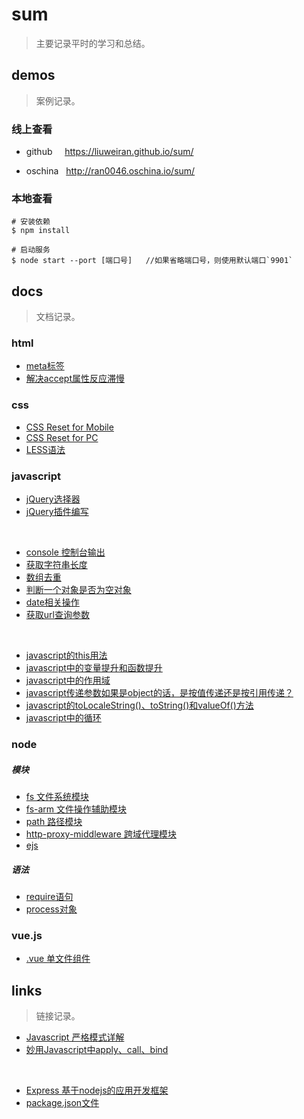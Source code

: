 # sum

>主要记录平时的学习和总结。

## demos

>案例记录。

### 线上查看

+ github &nbsp;&nbsp;&nbsp; https://liuweiran.github.io/sum/

+ oschina &nbsp; http://ran0046.oschina.io/sum/

### 本地查看

    # 安装依赖
    $ npm install 
       
    # 启动服务
    $ node start --port [端口号]   //如果省略端口号，则使用默认端口`9901`

## docs

>文档记录。

### html

+ [meta标签](./docs/html/meta.md)
+ [解决accept属性反应滞慢](./docs/html/accept.md)

### css

+ [CSS Reset for Mobile](./docs/css/reset_mobile.md)
+ [CSS Reset for PC](./docs/css/reset_pc.md)
+ [LESS语法](./docs/css/less.md)

### javascript

+ [jQuery选择器](./docs/javascript/jq_selector)
+ [jQuery插件编写](./docs/javascript/jq_plugin.md)

<br>

+ [console 控制台输出](./docs/javascript/console.md)
+ [获取字符串长度](./docs/javascript/str_length.md)
+ [数组去重](./docs/javascript/array_unique.md)
+ [判断一个对象是否为空对象](./docs/javascript/empty_object.md)
+ [date相关操作](./docs/javascript/date.md)
+ [获取url查询参数](./docs/javascript/get_url_search.md)

<br>

+ [javascript的this用法](./docs/javascript/this.md)
+ [javascript中的变量提升和函数提升](./docs/javascript/hoisting.md)
+ [javascript中的作用域](./docs/javascript/scope.md)
+ [javascript传递参数如果是object的话，是按值传递还是按引用传递？](./docs/javascript/call)
+ [javascript的toLocaleString()、toString()和valueOf()方法](./docs/javascript/toString.md)
+ [javascript中的循环](./docs/javascript/loop.md)

### node

##### 模块

+ [fs 文件系统模块](docs/node/module/fs.md)
+ [fs-arm 文件操作辅助模块](docs/node/module/fs-arm.md)
+ [path 路径模块](docs/node/module/path.md)
+ [http-proxy-middleware 跨域代理模块](docs/node/module/proxy.md)
+ [ejs](docs/node/module/ejs.md)

##### 语法

+ [require语句](docs/node/grammer/require.md)
+ [process对象](docs/node/grammer/process.md)

### vue.js

+ [.vue 单文件组件](./docs/vuejs/vue.md)

## links

> 链接记录。

+ [Javascript 严格模式详解](http://www.ruanyifeng.com/blog/2013/01/javascript_strict_mode.html)
+ [妙用Javascript中apply、call、bind](http://www.cnblogs.com/coco1s/p/4833199.html)

<br>

+ [Express 基于nodejs的应用开发框架](http://www.expressjs.com.cn)
+ [package.json文件](http://javascript.ruanyifeng.com/nodejs/packagejson.html)
